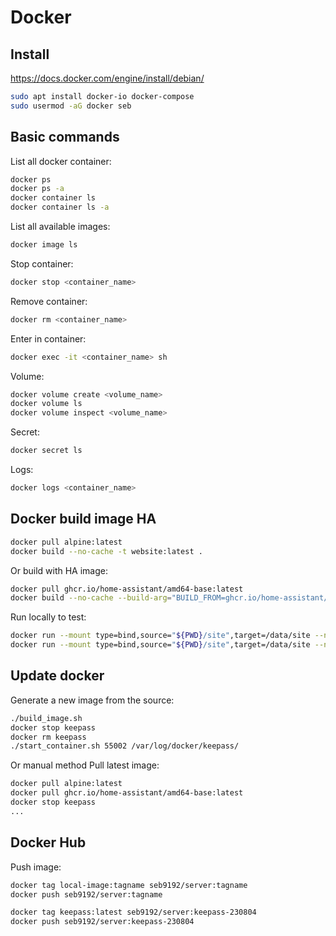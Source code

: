 # Docker

## Install

https://docs.docker.com/engine/install/debian/
```bash
sudo apt install docker-io docker-compose
sudo usermod -aG docker seb
```

## Basic commands
List all docker container:
```bash
docker ps
docker ps -a
docker container ls
docker container ls -a
```

List all available images:
```bash
docker image ls
```

Stop container:
```bash
docker stop <container_name>
```

Remove container:
```bash
docker rm <container_name>
```

Enter in container:
```bash
docker exec -it <container_name> sh
```

Volume:
```bash
docker volume create <volume_name>
docker volume ls
docker volume inspect <volume_name>
```

Secret:
```bash
docker secret ls
```

Logs:
```bash
docker logs <container_name>
```

## Docker build image HA

```bash
docker pull alpine:latest
docker build --no-cache -t website:latest .
```

Or build with HA image:

```bash
docker pull ghcr.io/home-assistant/amd64-base:latest
docker build --no-cache --build-arg="BUILD_FROM=ghcr.io/home-assistant/amd64-base:latest" -t website-ha:latest .
```

Run locally to test:
```bash
docker run --mount type=bind,source="${PWD}/site",target=/data/site --name website -p 80:80 website &
docker run --mount type=bind,source="${PWD}/site",target=/data/site --name website -p 80:80 website-ha &
```


## Update docker
Generate a new image from the source:
```bash
./build_image.sh
docker stop keepass
docker rm keepass
./start_container.sh 55002 /var/log/docker/keepass/
```

Or manual method Pull latest image:
```bash
docker pull alpine:latest
docker pull ghcr.io/home-assistant/amd64-base:latest
docker stop keepass
...
```

## Docker Hub

Push image:
```bash
docker tag local-image:tagname seb9192/server:tagname
docker push seb9192/server:tagname
```
```bash
docker tag keepass:latest seb9192/server:keepass-230804
docker push seb9192/server:keepass-230804
```
